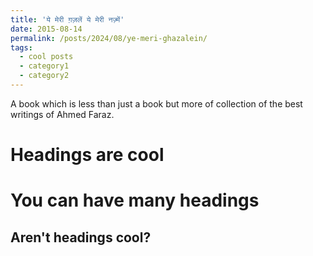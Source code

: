 ```yaml
---
title: 'ये मेरी ग़ज़लें ये मेरी नज़्में'
date: 2015-08-14
permalink: /posts/2024/08/ye-meri-ghazalein/
tags:
  - cool posts
  - category1
  - category2
---
```


A book which is less than just a book but more of collection of the best writings of Ahmed Faraz. 

Headings are cool
======

You can have many headings
======

Aren't headings cool?
------